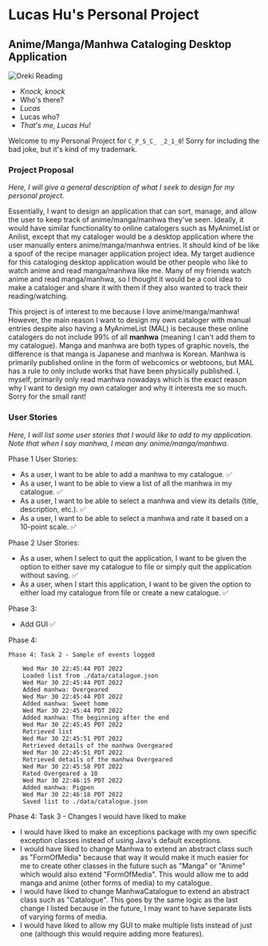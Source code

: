 # Lucas Hu's Personal Project
## Anime/Manga/Manhwa Cataloging Desktop Application

![Oreki Reading](https://bit.ly/3Gz5JVQ)

- *Knock, knock*
- Who's there?
- *Lucas*
- Lucas who?
- *That's me, Lucas Hu!*

Welcome to my Personal Project for `C̲P̲S̲C̲ ̲2̲1̲0`! Sorry for including
the bad joke, but it's kind of my trademark.

### Project Proposal

*Here, I will give a general description of what I seek to
design for my personal project.*

Essentially, I want to design an application that can sort, manage,
and allow the user to keep track of anime/manga/manhwa they've
seen. Ideally, it would have similar functionality to online 
catalogers such as MyAnimeList or Anilist, except that my cataloger
would be a desktop application where the user manually enters
anime/manga/manhwa entries. It should kind of be like a spoof
of the recipe manager application project idea. My target audience 
for this cataloging desktop application would be other people 
who like to watch anime and read manga/manhwa like me.
Many of my friends watch anime and read manga/manhwa, so I thought
it would be a cool idea to make a cataloger and share it with them
if they also wanted to track their reading/watching. 

This project is of interest to me because I love anime/manga/manhwa! 
However, the main reason I want to design my own cataloger with manual 
entries despite also having a MyAnimeList (MAL) is because these online 
catalogers do not include 99% of all **manhwa** (meaning I can't add 
them to my catalogue). Manga and manhwa are both types of graphic 
novels, the difference is that manga is Japanese and manhwa 
is Korean. Manhwa is primarily published online in the form of 
webcomics or webtoons, but MAL has a rule to only include works that
have been physically published. I, myself, primarily only read manhwa
nowadays which is the exact reason why I want to design my own
cataloger and why it interests me so much. Sorry for the small rant!

### User Stories

*Here, I will list some user stories that I would like to add to my 
application. Note that when I say manhwa, I mean any
anime/manga/manhwa.*

Phase 1 User Stories:
- As a user, I want to be able to add a manhwa to my catalogue. ✅
- As a user, I want to be able to view a list of all the manhwa in my catalogue. ✅
- As a user, I want to be able to select a manhwa and view its details (title, description, etc.). ✅
- As a user, I want to be able to select a manhwa and rate it based on a 10-point scale. ✅

Phase 2 User Stories:
- As a user, when I select to quit the application, I want to be given the option to
either save my catalogue to file or simply quit the application without saving. ✅
- As a user, when I start this application, I want to be given the option to either
load my catalogue from file or create a new catalogue. ✅

Phase 3:
- Add GUI ✅

Phase 4: 

    Phase 4: Task 2 - Sample of events logged

        Wed Mar 30 22:45:44 PDT 2022
        Loaded list from ./data/catalogue.json
        Wed Mar 30 22:45:44 PDT 2022 
        Added manhwa: Overgeared
        Wed Mar 30 22:45:44 PDT 2022
        Added manhwa: Sweet home
        Wed Mar 30 22:45:44 PDT 2022
        Added manhwa: The beginning after the end
        Wed Mar 30 22:45:45 PDT 2022
        Retrieved list
        Wed Mar 30 22:45:51 PDT 2022
        Retrieved details of the manhwa Overgeared
        Wed Mar 30 22:45:51 PDT 2022
        Retrieved details of the manhwa Overgeared
        Wed Mar 30 22:45:58 PDT 2022
        Rated Overgeared a 10
        Wed Mar 30 22:46:15 PDT 2022
        Added manhwa: Pigpen
        Wed Mar 30 22:46:18 PDT 2022
        Saved list to ./data/catalogue.json

Phase 4: Task 3 - Changes I would have liked to make
- I would have liked to make an exceptions package with my
own specific exception classes instead of using Java's default exceptions.
- I would have liked to change Manhwa to extend an abstract class such as
"FormOfMedia" because that way it would make it much easier for me to create other
classes in the future such as "Manga" or "Anime" which would also extend "FormOfMedia".
This would allow me to add manga and anime (other forms of media) to my catalogue.
- I would have liked to change ManhwaCatalogue to extend an abstract class such as
"Catalogue". This goes by the same logic as the last change I listed because 
in the future, I may want to have separate lists of varying forms of media.
- I would have liked to allow my GUI to make multiple lists instead of just one
  (although this would require adding more features).


